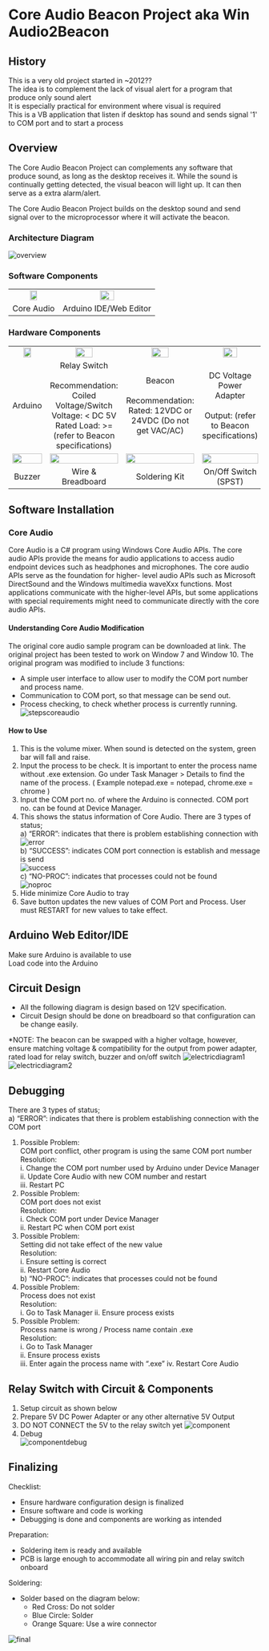# Core Audio Beacon Project aka Win Audio2Beacon

## History

This is a very old project started in ~2012??  
The idea is to complement the lack of visual alert for a program that produce only sound alert  
It is especially practical for environment where visual is required  
This is a VB application that listen if desktop has sound and sends signal '1' to COM port and to start a process

## Overview

The Core Audio Beacon Project can complements any software that produce sound, as long as the desktop receives it. While the sound is continually getting detected, the visual beacon will light up. It can then serve as a extra alarm/alert.

The Core Audio Beacon Project builds on the desktop sound and send signal over to the microprocessor where it will activate the beacon.

### Architecture Diagram
![overview](readme_images/overview.png) 

### Software Components
|              |   |
:-------------------------:|:-------------------------:
<img src="readme_images/coreaudio.png" width="40%"> |  <img src="readme_images/arduinoide.png" width="40%">   
Core Audio     |  Arduino IDE/Web Editor 

### Hardware Components
|              |   |  | |
:-------------------------:|:-------------------------:|:-------------------------:|:-------------------------:
<img src="readme_images/uno.png" width="50%"> |  <img src="readme_images/relay.png" width="50%">  | <img src="readme_images/beacon.png" width="50%"> |  <img src="readme_images/adapter.png" width="50%">  
Arduino     |  Relay Switch<br/><br/>Recommendation:<br/>Coiled Voltage/Switch Voltage: < DC 5V <br/>Rated Load: >= (refer to Beacon specifications) |  Beacon<br/><br/>Recommendation:<br/>Rated: 12VDC or 24VDC (Do not get VAC/AC) | DC Voltage Power Adapter<br/><br/>Output: (refer to Beacon specifications)  
<img src="readme_images/buzzer.png" width="100%"> | <img src="readme_images/wireboard.png" width="100%"> | <img src="readme_images/solderkit.png" width="100%"> | <img src="readme_images/spst.png" width="100%">  
Buzzer | Wire & Breadboard | Soldering Kit | On/Off Switch (SPST)

## Software Installation

### Core Audio
Core Audio is a C# program using Windows Core Audio APIs. The core audio APIs
provide the means for audio applications to access audio endpoint devices such as
headphones and microphones. The core audio APIs serve as the foundation for higher-
level audio APIs such as Microsoft DirectSound and the Windows multimedia waveXxx
functions. Most applications communicate with the higher-level APIs, but some
applications with special requirements might need to communicate directly with the
core audio APIs.

#### Understanding Core Audio Modification
The original core audio sample program can be downloaded at link. The
original project has been tested to work on Window 7 and Window 10.
The original program was modified to include 3 functions:
* A simple user interface to allow user to modify the COM port number and
process name.
* Communication to COM port, so that message can be send out.
* Process checking, to check whether process is currently running.
![stepscoreaudio](readme_images/stepscoreaudio.png)

#### How to Use
1. This is the volume mixer. When sound is detected on the system, green bar will
fall and raise.
2. Input the process to be check. It is important to enter the process name
without .exe extension. Go under Task Manager > Details to find the name of the
process. ( Example notepad.exe = notepad, chrome.exe = chrome )
3. Input the COM port no. of where the Arduino is connected. COM port no. can be
found at Device Manager.
4. This shows the status information of Core Audio. There are 3 types of status;  
   a) “ERROR”: indicates that there is problem establishing connection with  
      ![error](readme_images/error.png)  
   b) “SUCCESS”: indicates COM port connection is establish and message is send  
      ![success](readme_images/success.png)  
   c) “NO-PROC”: indicates that processes could not be found  
      ![noproc](readme_images/noproc.png)  
5. Hide minimize Core Audio to tray
6. Save button updates the new values of COM Port and Process. User must
RESTART for new values to take effect.

## Arduino Web Editor/IDE

Make sure Arduino is available to use  
Load code into the Arduino

## Circuit Design
* All the following diagram is design based on 12V specification.
* Circuit Design should be done on breadboard so that configuration can be change
easily.

*NOTE: The beacon can be swapped with a higher voltage, however, ensure matching voltage &
compatibility for the output from power adapter, rated load for relay switch, buzzer and on/off switch
![electricdiagram1](readme_images/electricdiagram1.png)
![electricdiagram2](readme_images/electricdiagram2.png)

## Debugging

There are 3 types of status;  
a) “ERROR”: indicates that there is problem establishing connection with the COM
port  
   1. Possible Problem:  
        COM port conflict, other program is using the same COM port number  
      Resolution:  
        i. Change the COM port number used by Arduino under Device Manager  
        ii. Update Core Audio with new COM number and restart  
        iii. Restart PC  
   2. Possible Problem:  
        COM port does not exist  
      Resolution:  
        i. Check COM port under Device Manager  
        ii. Restart PC when COM port exist  
   3. Possible Problem:  
        Setting did not take effect of the new value  
      Resolution:  
        i. Ensure setting is correct  
        ii. Restart Core Audio  
b) “NO-PROC”: indicates that processes could not be found   
   1. Possible Problem:  
        Process does not exist  
      Resolution:  
        i. Go to Task Manager
        ii. Ensure process exists  
   2. Possible Problem:  
        Process name is wrong / Process name contain .exe  
      Resolution:  
        i. Go to Task Manager  
        ii. Ensure process exists  
        iii. Enter again the process name with “.exe”
        iv. Restart Core Audio

## Relay Switch with Circuit & Components
1. Setup circuit as shown below
2. Prepare 5V DC Power Adapter or any other alternative 5V Output
3. DO NOT CONNECT the 5V to the relay switch yet 
![component](readme_images/component.png)
4. Debug  
![componentdebug](readme_images/componentdebug.png)

## Finalizing
Checklist:  
* Ensure hardware configuration design is finalized  
* Ensure software and code is working  
* Debugging is done and components are working as intended  

Preparation:  
* Soldering item is ready and available  
* PCB is large enough to accommodate all wiring pin and relay switch onboard  

Soldering:  
* Solder based on the diagram below:   
     * Red Cross: Do not solder
     * Blue Circle: Solder
     * Orange Square: Use a wire connector

![final](readme_images/final.png)

